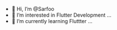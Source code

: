 - 👋 Hi, I’m @Sarfoo
- 👀 I’m interested in Flutter Development ...
- 🌱 I’m currently learning Fluttter  ...



<!---
Sarfoo/Sarfoo is a ✨ special ✨ repository because its `README.md` (this file) appears on your GitHub profile.
You can click the Preview link to take a look at your changes.
--->
